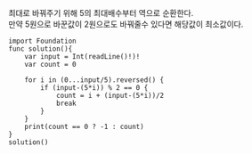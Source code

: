 최대로 바꿔주기 위해 5의 최대배수부터 역으로 순환한다.   
만약 5원으로 바꾼값이 2원으로도 바꿔줄수 있다면 해당값이 최소값이다.   

```
import Foundation
func solution(){
    var input = Int(readLine()!)!
    var count = 0

    for i in (0...input/5).reversed() {
        if (input-(5*i)) % 2 == 0 {
            count = i + (input-(5*i))/2
            break
        }
    }
    print(count == 0 ? -1 : count)
}
solution()

```
